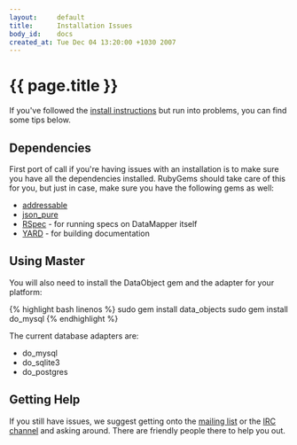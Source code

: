 ```yaml
---
layout:     default
title:      Installation Issues
body_id:    docs
created_at: Tue Dec 04 13:20:00 +1030 2007
---
```


{{ page.title }}
================

If you've followed the [install instructions](/getting-started) but run
into problems, you can find some tips below.

Dependencies
------------

First port of call if you're having issues with an installation is to make sure
you have all the dependencies installed. RubyGems should take care of this for
you, but just in case, make sure you have the following gems as well:

* [addressable][addressable]
* [json_pure][json_pure]
* [RSpec][rspec] - for running specs on DataMapper itself
* [YARD][yard]   - for building documentation

Using Master
------------

You will also need to install the DataObject gem and the adapter for your
platform:

{% highlight bash linenos %}
sudo gem install data_objects
sudo gem install do_mysql
{% endhighlight %}

The current database adapters are:

* do_mysql
* do_sqlite3
* do_postgres

Getting Help
------------

If you still have issues, we suggest getting onto the [mailing list](http://groups.google.com/group/datamapper)
or the [IRC channel](irc://irc.freenode.net/#datamapper) and asking around.
There are friendly people there to help you out.

[addressable]:http://rubygems.org/gems/addressable
[json_pure]:http://rubygems.org/gems/json_pure
[rspec]:http://rubygems.org/gems/rspec
[yard]:http://rubygems.org/gems/yard
